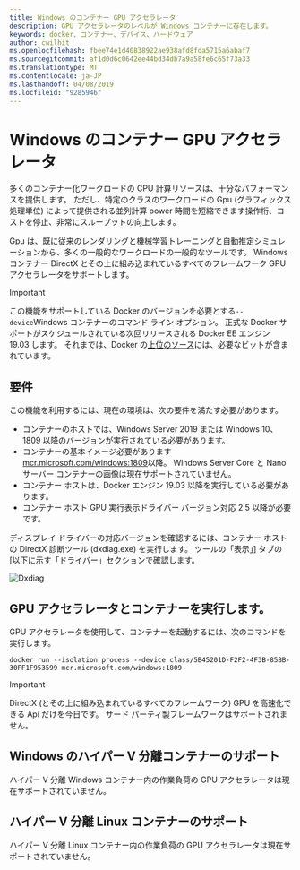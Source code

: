 ```yaml
---
title: Windows のコンテナー GPU アクセラレータ
description: GPU アクセラレータのレベルが Windows コンテナーに存在します。
keywords: docker、コンテナー、デバイス、ハードウェア
author: cwilhit
ms.openlocfilehash: fbee74e1d40838922ae938afd8fda5715a6abaf7
ms.sourcegitcommit: af1d0d6c0642ee44bd34db7a9a58fe6c65f73a33
ms.translationtype: MT
ms.contentlocale: ja-JP
ms.lasthandoff: 04/08/2019
ms.locfileid: "9285946"
---
```

# <a name="gpu-acceleration-in-windows-containers"></a>Windows のコンテナー GPU アクセラレータ

多くのコンテナー化ワークロードの CPU 計算リソースは、十分なパフォーマンスを提供します。 ただし、特定のクラスのワークロードの Gpu (グラフィックス処理単位) によって提供される並列計算 power 時間を短縮できます操作桁、コストを停止、非常にスループットの向上します。

Gpu は、既に従来のレンダリングと機械学習トレーニングと自動推定シミュレーションから、多くの一般的なワークロードの一般的なツールです。 Windows コンテナー DirectX とその上に組み込まれているすべてのフレームワーク GPU アクセラレータをサポートします。

> [!IMPORTANT]
> この機能をサポートしている Docker のバージョンを必要とする`--device`Windows コンテナーのコマンド ライン オプション。 正式な Docker サポートがスケジュールされている次回リリースされる Docker EE エンジン 19.03 します。 それまでは、Docker の[上位のソース](https://master.dockerproject.org/)には、必要なビットが含まれています。

## <a name="requirements"></a>要件

この機能を利用するには、現在の環境は、次の要件を満たす必要があります。
- コンテナーのホストでは、Windows Server 2019 または Windows 10、1809 以降のバージョンが実行されている必要があります。
- コンテナーの基本イメージ必要があります[mcr.microsoft.com/windows:1809](https://hub.docker.com/_/microsoft-windowsfamily-windows)以降。 Windows Server Core と Nano サーバー コンテナーの画像は現在サポートされていません。
- コンテナー ホストは、Docker エンジン 19.03 以降を実行している必要があります。
- コンテナー ホスト GPU 実行表示ドライバー バージョン対応 2.5 以降が必要です。

ディスプレイ ドライバーの対応バージョンを確認するには、コンテナー ホストの DirectX 診断ツール (dxdiag.exe) を実行します。 ツールの「表示」] タブの [以下に示す「ドライバー」セクションで確認します。

![Dxdiag](media/dxdiag.png)

## <a name="run-a-container-with-gpu-acceleration"></a>GPU アクセラレータとコンテナーを実行します。

GPU アクセラレータを使用して、コンテナーを起動するには、次のコマンドを実行します。

```shell
docker run --isolation process --device class/5B45201D-F2F2-4F3B-85BB-30FF1F953599 mcr.microsoft.com/windows:1809
```

> [!IMPORTANT]
> DirectX (とその上に組み込まれているすべてのフレームワーク) GPU を高速化できる Api だけを今日です。 サード パーティ製フレームワークはサポートされません。

## <a name="hyper-v-isolated-windows-container-support"></a>Windows のハイパー V 分離コンテナーのサポート

ハイパー V 分離 Windows コンテナー内の作業負荷の GPU アクセラレータは現在サポートされていません。

## <a name="hyper-v-isolated-linux-container-support"></a>ハイパー V 分離 Linux コンテナーのサポート

ハイパー V 分離 Linux コンテナー内の作業負荷の GPU アクセラレータは現在サポートされていません。
